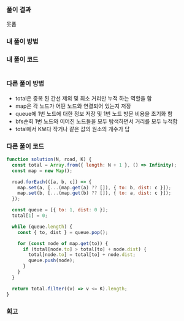 ### 풀이 결과

못품

### 내 풀이 방법

### 내 풀이 코드

```js

```

### 다른 풀이 방법

- total은 중복 된 간선 제외 및 최소 거리만 누적 하는 역할을 함
- map은 각 노드가 어떤 노드와 연결되어 있는지 저장
- queue에 1번 노드에 대한 정보 저장 및 1번 노드 방문 비용을 초기화 함
- bfs순회 1번 노드와 이어진 노드들을 모두 탐색하면서 거리를 모두 누적함
- total에서 K보다 작거나 같은 값의 원소의 개수가 답

### 다른 풀이 코드

```js
function solution(N, road, K) {
  const total = Array.from({ length: N + 1 }, () => Infinity);
  const map = new Map();

  road.forEach(([a, b, c]) => {
    map.set(a, [...(map.get(a) ?? []), { to: b, dist: c }]);
    map.set(b, [...(map.get(b) ?? []), { to: a, dist: c }]);
  });

  const queue = [{ to: 1, dist: 0 }];
  total[1] = 0;

  while (queue.length) {
    const { to, dist } = queue.pop();

    for (const node of map.get(to)) {
      if (total[node.to] > total[to] + node.dist) {
        total[node.to] = total[to] + node.dist;
        queue.push(node);
      }
    }
  }

  return total.filter((v) => v <= K).length;
}
```

### 회고
